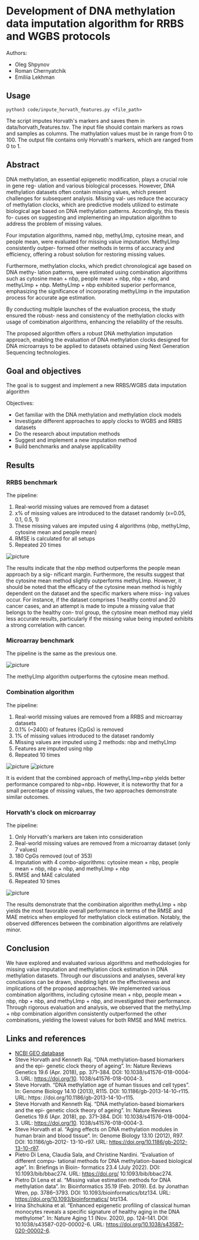 # Development of DNA methylation data imputation algorithm for RRBS and WGBS protocols

Authors:
* Oleg Shpynov
* Roman Chernyatchik
* Emiliia Lekhman

## Usage

```
python3 code/inpute_horvath_features.py <file_path>
```

The script imputes Horvath's markers and saves them in data/horvath_features.tsv.
The input file should contain markers as rows and samples as columns. The mathylation values must be in range from 0 to 100. 
The output file contains only Horvath's markers, which are ranged from 0 to 1.

## Abstract

DNA methylation, an essential epigenetic modification, plays a crucial role in gene reg-
ulation and various biological processes. However, DNA methylation datasets often
contain missing values, which present challenges for subsequent analysis. Missing val-
ues reduce the accuracy of methylation clocks, which are predictive models utilized to
estimate biological age based on DNA methylation patterns. Accordingly, this thesis fo-
cuses on suggesting and implementing an imputation algorithm to address the problem
of missing values.

Four imputation algorithms, named nbp, methyLImp, cytosine mean, and people
mean, were evaluated for missing value imputation. MethyLImp consistently outper-
formed other methods in terms of accuracy and efficiency, offering a robust solution for
restoring missing values.

Furthermore, methylation clocks, which predict chronological age based on DNA methy-
lation patterns, were estimated using combination algorithms such as cytosine mean +
nbp, people mean + nbp, nbp + nbp, and methyLImp + nbp. MethyLImp + nbp exhibited
superior performance, emphasizing the significance of incorporating methyLImp in the
imputation process for accurate age estimation.

By conducting multiple launches of the evaluation process, the study ensured the robust-
ness and consistency of the methylation clocks with usage of combination algorithms,
enhancing the reliability of the results.

The proposed algorithm offers a robust DNA methylation imputation approach, enabling
the evaluation of DNA methylation clocks designed for DNA microarrays to be applied to
datasets obtained using Next Generation Sequencing technologies.

## Goal and objectives

The goal is to suggest and implement a new RRBS/WGBS data imputation algorithm

Objectives:
* Get familiar with the DNA methylation and methylation clock models
* Investigate different approaches to apply clocks to WGBS and RRBS datasets
* Do the research about imputation methods
* Suggest and implement a new imputation method
* Build benchmarks and analyse applicability

## Results

### RRBS benchmark
The pipeline:
1. Real-world missing values are removed from a dataset
2. x% of missing values are introduced to the dataset randomly (x=0.05, 0.1, 0.5, 1)
3. These missing values are imputed using 4 algorithms (nbp, methyLImp, cytosine mean and people mean)
4. RMSE is calculated for all setups
5. Repeated 20 times

![picture](pictures/1_bench_rmse.png)

The results indicate that the nbp method outperforms the people mean approach by a sig-
nificant margin. Furthermore, the results suggest that the cytosine mean method slightly
outperforms methyLImp. However, it should be noted that the efficacy of the cytosine
mean method is highly dependent on the dataset and the specific markers where miss-
ing values occur. For instance, if the dataset comprises 1 healthy control and 20 cancer
cases, and an attempt is made to impute a missing value that belongs to the healthy con-
trol group, the cytosine mean method may yield less accurate results, particularly if the
missing value being imputed exhibits a strong correlation with cancer.

### Microarray benchmark
The pipeline is the same as the previous one.

![picture](pictures/2_bench_rmse.png)

The methyLImp algorithm outperforms the cytosine mean method.

### Combination algorithm
The pipeline:
1. Real-world missing values are removed from a RRBS and microarray datasets
2. 0.1% (~2400) of features (CpGs) is removed 
3. 1% of missing values introduced to the dataset randomly
4. Missing values are imputed using 2 methods: nbp and methyLImp
5. Features are imputed using nbp
6. Repeated 10 times

![picture](pictures/3_bench_rrbs.png)
![picture](pictures/3_bench_microarray.png)

It is evident that the combined approach of methyLImp+nbp yields better performance compared to nbp+nbp. However, it is noteworthy that for a small percentage of missing values, the two approaches demonstrate similar outcomes.

### Horvath's clock on microarray
The pipeline:
1. Only Horvath's markers are taken into consideration
2. Real-world missing values are removed from a microarray dataset (only 7 values)
3. 180 CpGs removed (out of 353)
4. Imputation with 4 combo-algorithms: cytosine mean + nbp, people mean + nbp, nbp + nbp, and methyLImp + nbp
5. RMSE and MAE calculated
6. Repeated 10 times

![picture](pictures/horvath_combo.png)

The results demonstrate that the combination algorithm methyLImp + nbp yields the most favorable overall performance in terms of the RMSE and MAE metrics when employed for methylation clock estimation. Notably, the observed differences between the combination algorithms are relatively minor.

## Conclusion

We have explored and evaluated various algorithms and methodologies for missing value imputation and methylation clock estimation in DNA methylation datasets. Through our discussions and analyses, several key conclusions can be drawn, shedding light on the effectiveness and implications of the proposed approaches. We implemented various combination algorithms, including cytosine mean + nbp, people mean + nbp, nbp + nbp, and methyLImp + nbp, and investigated their performance. Through rigorous evaluation and analysis, we observed that the methyLImp + nbp combination algorithm consistently outperformed the other combinations, yielding the lowest values for both RMSE and MAE metrics.

## Links and references

* [NCBI GEO database](https://www.ncbi.nlm.nih.gov/geo/)
* Steve Horvath and Kenneth Raj. “DNA methylation-based biomarkers and the epi- genetic clock theory of ageing”. In: Nature Reviews Genetics 19.6 (Apr. 2018), pp. 371–384. DOI: 10.1038/s41576-018-0004-3. URL: https://doi.org/10. 1038/s41576-018-0004-3.
* Steve Horvath. “DNA methylation age of human tissues and cell types”. In: Genome Biology 14.10 (2013), R115. DOI: 10.1186/gb-2013-14-10-r115. URL: https: //doi.org/10.1186/gb-2013-14-10-r115.
* Steve Horvath and Kenneth Raj. “DNA methylation-based biomarkers and the epi- genetic clock theory of ageing”. In: Nature Reviews Genetics 19.6 (Apr. 2018), pp. 371–384. DOI: 10.1038/s41576-018-0004-3. URL: https://doi.org/10. 1038/s41576-018-0004-3.
* Steve Horvath et al. “Aging effects on DNA methylation modules in human brain and blood tissue”. In: Genome Biology 13.10 (2012), R97. DOI: 10.1186/gb-2012- 13-10-r97. URL: https://doi.org/10.1186/gb-2012-13-10-r97.
* Pietro Di Lena, Claudia Sala, and Christine Nardini. “Evaluation of different compu- tational methods for DNA methylation-based biological age”. In: Briefings in Bioin- formatics 23.4 (July 2022). DOI: 10.1093/bib/bbac274. URL: https://doi.org/ 10.1093/bib/bbac274.
* Pietro Di Lena et al. “Missing value estimation methods for DNA methylation data”.
In: Bioinformatics 35.19 (Feb. 2019). Ed. by Jonathan Wren, pp. 3786–3793. DOI: 10.1093/bioinformatics/btz134. URL: https://doi.org/10.1093/bioinformatics/ btz134.
* Irina Shchukina et al. “Enhanced epigenetic profiling of classical human monocytes reveals a specific signature of healthy aging in the DNA methylome”. In: Nature Aging 1.1 (Nov. 2020), pp. 124–141. DOI: 10.1038/s43587-020-00002-6. URL: https://doi.org/10.1038/s43587-020-00002-6.